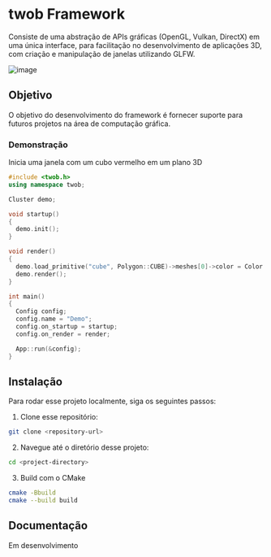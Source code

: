 # twob Framework
Consiste de uma abstração de APIs gráficas (OpenGL, Vulkan, DirectX) em uma única interface, para facilitação no desenvolvimento de aplicações 3D, com criação e manipulação de janelas utilizando GLFW. 

![image](https://github.com/Coriast/twob/assets/38512684/22768f6d-c838-41f1-9de4-d31f48b4b547)
## Objetivo
O objetivo do desenvolvimento do framework é fornecer suporte para futuros projetos na área de computação gráfica.

### Demonstração 
Inicia uma janela com um cubo vermelho em um plano 3D
```cpp
#include <twob.h>
using namespace twob;

Cluster demo;

void startup()
{
  demo.init();
}

void render()
{
  demo.load_primitive("cube", Polygon::CUBE)->meshes[0]->color = Color::red();
  demo.render();
}

int main()
{
  Config config;
  config.name = "Demo";
  config.on_startup = startup;
  config.on_render = render;

  App::run(&config);
}
```
## Instalação
Para rodar esse projeto localmente, siga os seguintes passos:
1. Clone esse repositório:
```bash
git clone <repository-url>
```

2. Navegue até o diretório desse projeto:
```bash
cd <project-directory>
```
3. Build com o CMake
```bash
cmake -Bbuild
cmake --build build
```

## Documentação
Em desenvolvimento


